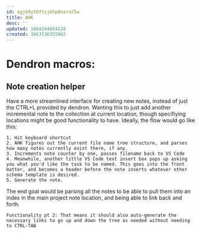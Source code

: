 ```yaml
---
id: egjb9yt0ftsjkhp8nzru75w
title: AHK
desc: ''
updated: 1664244654128
created: 1663736355962
---
```


# Dendron macros:

## Note creation helper
Have a more streamlined interface for creating new notes, instead of just the CTRL+L provided by dendron. Wanting this to just add another incremental note to the collection at current location, though specifiying locations might be good functionality to have. Ideally, the flow would go like this:

    1. Hit keyboard shortcut
    2. AHK figures out the current file name tree structure, and parses how many notes currently exist there, if any. 
    3. Increments note counter by one, passes filename back to VS Code
    4. Meanwhile, another little VS Code text insert box pops up asking you what you'd like the task to be named. This goes into the front matter, and becomes a header before the note inserts whatever other schema template is desired. 
    5. Generate the note. 

The end goal would be parsing all the notes to be able to pull them into an index in the main project note location, and being able to link back and forth. 

    Functionality pt 2: That means it should also auto-generate the necessary links to go up and down the tree as needed without needing to CTRL-TAB
 
